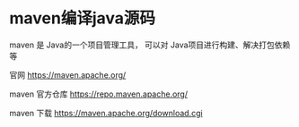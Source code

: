 # maven编译java源码

maven 是 Java的一个项目管理工具， 可以对 Java项目进行构建、解决打包依赖等

官网  https://maven.apache.org/

maven 官方仓库  https://repo.maven.apache.org/


maven 下载 https://maven.apache.org/download.cgi  

